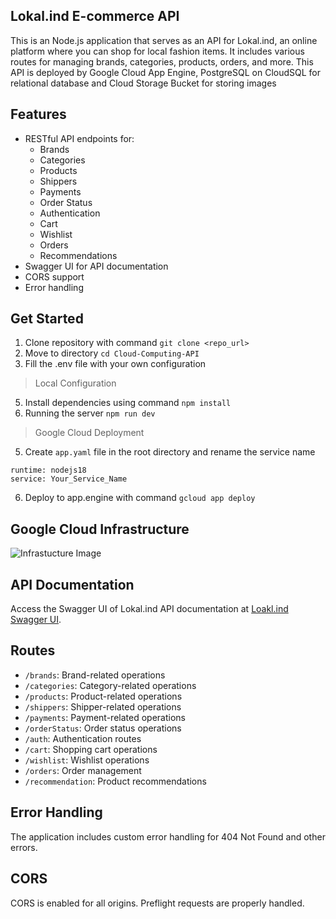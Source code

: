 ## Lokal.ind E-commerce API

This is an Node.js application that serves as an API for Lokal.ind, an online platform where you can shop for local fashion items. It includes various routes for managing brands, categories, products, orders, and more. This API is deployed by Google Cloud App Engine, PostgreSQL on CloudSQL for relational database and Cloud Storage Bucket for storing images

## Features

- RESTful API endpoints for:
  - Brands
  - Categories
  - Products
  - Shippers
  - Payments
  - Order Status
  - Authentication
  - Cart
  - Wishlist
  - Orders
  - Recommendations
- Swagger UI for API documentation
- CORS support
- Error handling

## Get Started

1. Clone repository with command `git clone <repo_url>`
2. Move to directory `cd Cloud-Computing-API`
3. Fill the .env file with your own configuration

> Local Configuration
5. Install dependencies using command `npm install`
6. Running the server `npm run dev`

> Google Cloud Deployment
5. Create `app.yaml` file in the root directory and rename the service name  
```
runtime: nodejs18  
service: Your_Service_Name
```
6. Deploy to app.engine with command `gcloud app deploy`

## Google Cloud Infrastructure
![Infrastucture Image](relative/path/to/image.png)

## API Documentation

Access the Swagger UI of Lokal.ind API documentation at [Loakl.ind Swagger UI](https://lokal-ind.et.r.appspot.com/api-docs).

## Routes

- `/brands`: Brand-related operations
- `/categories`: Category-related operations
- `/products`: Product-related operations
- `/shippers`: Shipper-related operations
- `/payments`: Payment-related operations
- `/orderStatus`: Order status operations
- `/auth`: Authentication routes
- `/cart`: Shopping cart operations
- `/wishlist`: Wishlist operations
- `/orders`: Order management
- `/recommendation`: Product recommendations

## Error Handling

The application includes custom error handling for 404 Not Found and other errors.

## CORS

CORS is enabled for all origins. Preflight requests are properly handled.

